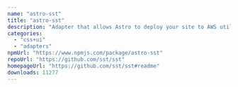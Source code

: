 ```yaml
---
name: "astro-sst"
title: "astro-sst"
description: "Adapter that allows Astro to deploy your site to AWS utilizing SST."
categories:
  - "css+ui"
  - "adapters"
npmUrl: "https://www.npmjs.com/package/astro-sst"
repoUrl: "https://github.com/sst/sst"
homepageUrl: "https://github.com/sst/sst#readme"
downloads: 11277
---
```

